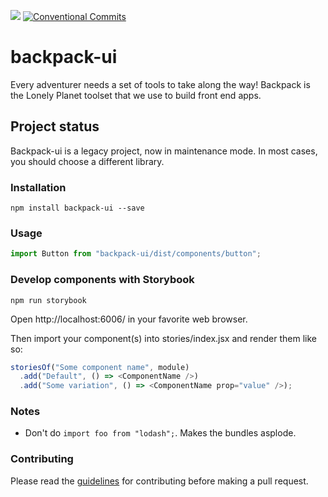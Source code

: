 ![](https://travis-ci.org/lonelyplanet/backpack-ui.svg?branch=master)
[![Conventional Commits](https://img.shields.io/badge/Conventional%20Commits-1.0.0-yellow.svg)](https://conventionalcommits.org)

# backpack-ui

Every adventurer needs a set of tools to take along the way! Backpack is the Lonely Planet toolset that we use to build front end
apps.

## Project status

Backpack-ui is a legacy project, now in maintenance mode. In most cases, you should choose a different library.

### Installation

```shell
npm install backpack-ui --save
```

### Usage

```js
import Button from "backpack-ui/dist/components/button";
```

### Develop components with Storybook

```shell
npm run storybook
```

Open http://localhost:6006/ in your favorite web browser.

Then import your component(s) into stories/index.jsx and render them like so:

```js
storiesOf("Some component name", module)
  .add("Default", () => <ComponentName />)
  .add("Some variation", () => <ComponentName prop="value" />);
```

### Notes

- Don't do `import foo from "lodash";`. Makes the bundles asplode.

### Contributing

Please read the [guidelines](https://github.com/lonelyplanet/backpack-ui/blob/master/CONTRIBUTING.md) for contributing before making a pull request.
